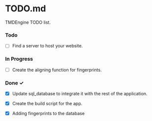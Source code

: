 # TODO.md

TMDEngine TODO list.

### Todo

- [ ] Find a server to host your website.


### In Progress

- [ ] Create the aligning function for fingerprints.

### Done ✓

- [x] Update sql_database to integrate it with the rest of the application.
- [x] Create the build script for the app.
- [x] Adding fingerprints to the database


